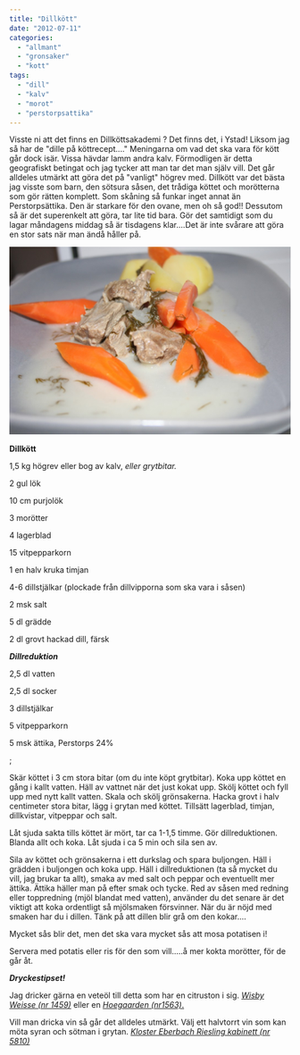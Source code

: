 ```yaml
---
title: "Dillkött"
date: "2012-07-11"
categories: 
  - "allmant"
  - "gronsaker"
  - "kott"
tags: 
  - "dill"
  - "kalv"
  - "morot"
  - "perstorpsattika"
---
```


Visste ni att det finns en Dillköttsakademi ? Det finns det, i Ystad! Liksom jag så har de "dille på köttrecept...." Meningarna om vad det ska vara för kött går dock isär. Vissa hävdar lamm andra kalv. Förmodligen är detta geografiskt betingat och jag tycker att man tar det man själv vill. Det går alldeles utmärkt att göra det på "vanligt" högrev med. Dillkött var det bästa jag visste som barn, den sötsura såsen, det trådiga köttet och morötterna som gör rätten komplett. Som skåning så funkar inget annat än Perstorpsättika. Den är starkare för den ovane, men oh så god!! Dessutom så är det superenkelt att göra, tar lite tid bara. Gör det samtidigt som du lagar måndagens middag så är tisdagens klar....Det är inte svårare att göra en stor sats när man ändå håller på.

[![](/static/img/IMG_3623-1024x682.jpg "IMG_3623")](http://import.local/wp-content/uploads/2012/03/IMG_3623.jpg)

**Dillkött**

1,5 kg högrev eller bog av kalv, _eller grytbitar._

2 gul lök

10 cm purjolök

3 morötter

4 lagerblad

15 vitpepparkorn

1 en halv kruka timjan

4-6 dillstjälkar (plockade från dillvipporna som ska vara i såsen)

2 msk salt

5 dl grädde

2 dl grovt hackad dill, färsk

_**Dillreduktion**_

2,5 dl vatten

2,5 dl socker

3 dillstjälkar

5 vitpepparkorn

5 msk ättika, Perstorps 24%

;

Skär köttet i 3 cm stora bitar (om du inte köpt grytbitar). Koka upp köttet en gång i kallt vatten. Häll av vattnet när det just kokat upp. Skölj köttet och fyll upp med nytt kallt vatten. Skala och skölj grönsakerna. Hacka grovt i halv centimeter stora bitar, lägg i grytan med köttet. Tillsätt lagerblad, timjan, dillkvistar, vitpeppar och salt.

Låt sjuda sakta tills köttet är mört, tar ca 1-1,5 timme. Gör dillreduktionen. Blanda allt och koka. Låt sjuda i ca 5 min och sila sen av.

Sila av köttet och grönsakerna i ett durkslag och spara buljongen. Häll i grädden i buljongen och koka upp. Häll i dillreduktionen (ta så mycket du vill, jag brukar ta allt), smaka av med salt och peppar och eventuellt mer ättika. Ättika häller man på efter smak och tycke. Red av såsen med redning eller toppredning (mjöl blandat med vatten), använder du det senare är det viktigt att koka ordentligt så mjölsmaken försvinner. När du är nöjd med smaken har du i dillen. Tänk på att dillen blir grå om den kokar....

Mycket sås blir det, men det ska vara mycket sås att mosa potatisen i!

Servera med potatis eller ris för den som vill.....å mer kokta morötter, för de går åt.

_**Dryckestipset!**_

Jag dricker gärna en veteöl till detta som har en citruston i sig. [_Wisby Weisse (nr 1459)_](http://www.systembolaget.se/Sok-dryck/Dryck/?artikelId=516291&varuNr=1459&referringUrl=%2fglobalsok) eller en [_Hoegaarden (nr1563)_.](http://www.systembolaget.se/Sok-dryck/Dryck/?searchquery=1563&artikelId=34564&varuNr=1563&referringUrl=%2fTemplates%2fPublic%2fPages%2fGlobalSearchPage.aspx%3fsearchquery%3d1563%26id%3d1594%26epslanguage%3dsv)

Vill man dricka vin så går det alldeles utmärkt. Välj ett halvtorrt vin som kan möta syran och sötman i grytan. [_Kloster Eberbach Riesling kabinett (nr 5810)_](http://www.systembolaget.se/Sok-dryck/Dryck/?searchquery=5810&sortfield=Default&sortdirection=Ascending&hitsoffset=0&page=1&searchview=All&groupfiltersheader=Default&filters=searchquery%2c&artikelId=40814&varuNr=5810&referringUrl=%2fSok-dryck%2f%3fsearchquery%3d5810%26sortfield%3dDefault%26sortdirection%3dAscending%26hitsoffset%3d0%26page%3d1%26searchview%3dAll%26groupfiltersheader%3dDefault%26filters%3dsearchquery%252c)
